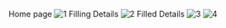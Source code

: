 Home page
![1](https://user-images.githubusercontent.com/90474550/184691108-d690bca0-22e8-4fa2-8a6d-22ff58786381.jpg)
Filling Details
![2](https://user-images.githubusercontent.com/90474550/184691110-741f5062-564e-48e4-a436-4b4c67eae6ee.jpg)
Filled Details
![3](https://user-images.githubusercontent.com/90474550/184691111-f89f630d-4be0-43e6-9ff5-5c2653e4323f.jpg)
![4](https://user-images.githubusercontent.com/90474550/184691629-ea1bf1eb-085e-44e7-becf-7ce10886c200.jpg)
